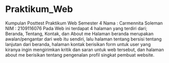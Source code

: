 # Praktikum_Web
Kumpulan Posttest Praktikum Web Semester 4
Nama : Carmennita Soleman
NIM : 2109116076
Pada Web ini terdapat 4 halaman yang terdiri dari; Beranda, Tentang, Kontak, dan About me
Halaman beranda merupakan awalan/pengantar dari web itu sendiri, lalu halaman tentang bersisi tentang lanjutan dari beranda, halaman kontak berisikan form untuk user yang kiranya ingin mengirimkan kritik dan saran untuk web tersebut,
dan halaman about me berisikan tentang pengenalan profil singkat pembuat website.
